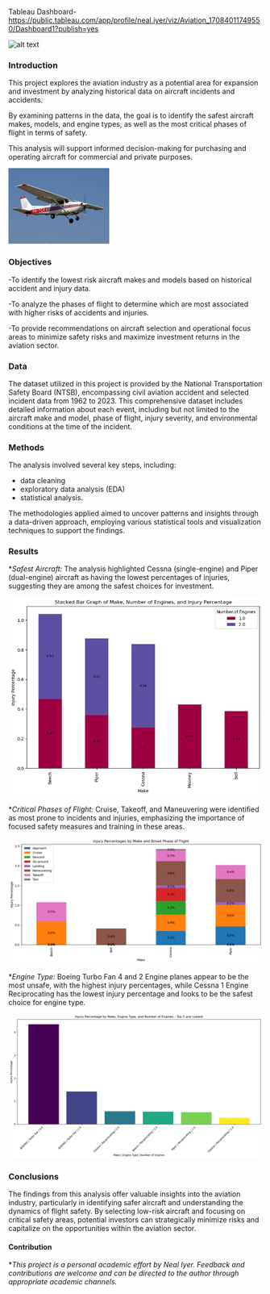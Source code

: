 Tableau Dashboard- https://public.tableau.com/app/profile/neal.iyer/viz/Aviation_17084011749550/Dashboard1?publish=yes



![alt text](https://hdqwalls.com/wallpapers/airplane-04.jpg)


### **Introduction**

This project explores the aviation industry as a potential area for expansion and investment by analyzing historical data on aircraft incidents and accidents. 

By examining patterns in the data, the goal is to identify the safest aircraft makes, models, and engine types, as well as the most critical phases of flight in terms of safety.

This analysis will support informed decision-making for purchasing and operating aircraft for commercial and private purposes.

![alt text](image-3.png)

### **Objectives**

-To identify the lowest risk aircraft makes and models based on historical accident and injury data.

-To analyze the phases of flight to determine which are most associated with higher risks of accidents and injuries.

-To provide recommendations on aircraft selection and operational focus areas to minimize safety risks and maximize investment returns in the aviation sector.

### **Data**

The dataset utilized in this project is provided by the National Transportation Safety Board (NTSB), encompassing civil aviation accident and selected incident data from 1962 to 2023. This comprehensive dataset includes detailed information about each event, including but not limited to the aircraft make and model, phase of flight, injury severity, and environmental conditions at the time of the incident.

### **Methods**

The analysis involved several key steps, including:
     
* data cleaning
* exploratory data analysis (EDA)
* statistical analysis. 

 The methodologies applied aimed to uncover patterns and insights through a data-driven approach, employing various statistical tools and visualization techniques to support the findings.

### **Results**

**Safest Aircraft:* The analysis highlighted Cessna (single-engine) and Piper (dual-engine) aircraft as having the lowest percentages of injuries, suggesting they are among the safest choices for investment.

![alt text](image-2.png)

**Critical Phases of Flight:* Cruise, Takeoff, and Maneuvering were identified as most prone to incidents and injuries, emphasizing the importance of focused safety measures and training in these areas.

![alt text](image-1.png)

**Engine Type:* Boeing Turbo Fan 4 and 2 Engine planes appear to be the most unsafe, with the highest injury percentages, while Cessna 1 Engine Reciprocating has the lowest injury percentage and looks to be the safest choice for engine type.

![alt text](image.png)

### **Conclusions**

The findings from this analysis offer valuable insights into the aviation industry, particularly in identifying safer aircraft and understanding the dynamics of flight safety. By selecting low-risk aircraft and focusing on critical safety areas, potential investors can strategically minimize risks and capitalize on the opportunities within the aviation sector.





#### Contribution
**This project is a personal academic effort by Neal Iyer. Feedback and contributions are welcome and can be directed to the author through appropriate academic channels.*



